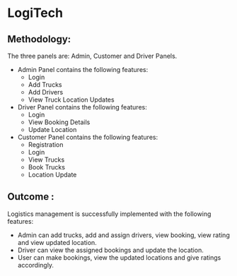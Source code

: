 # LogiTech
## Methodology:
The three panels are: Admin, Customer and Driver Panels.
- Admin Panel contains the following features:
  - Login
  - Add Trucks
  - Add Drivers
  - View Truck Location Updates
- Driver Panel contains the following features:
  - Login
  - View Booking Details
  - Update Location
- Customer Panel contains the following features:  
  - Registration
  - Login
  - View Trucks
  - Book Trucks
  - Location Update

## Outcome :
Logistics management is successfully implemented with the following features:
- Admin can add trucks, add and assign drivers, view booking, view rating and view
updated location.
- Driver can view the assigned bookings and update the location.
- User can make bookings, view the updated locations and give ratings accordingly. 
